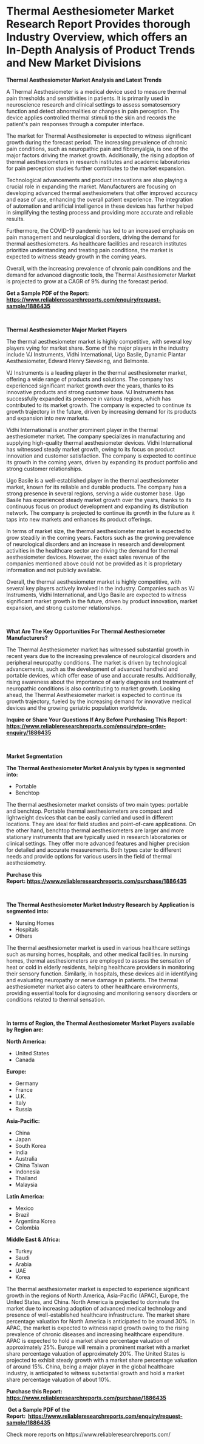 <p><h1>Thermal Aesthesiometer Market Research Report Provides thorough Industry Overview, which offers an In-Depth Analysis of Product Trends and New Market Divisions</h1></p><p><strong>Thermal Aesthesiometer Market Analysis and Latest Trends</strong></p>
<p><p>A Thermal Aesthesiometer is a medical device used to measure thermal pain thresholds and sensitivities in patients. It is primarily used in neuroscience research and clinical settings to assess somatosensory function and detect abnormalities or changes in pain perception. The device applies controlled thermal stimuli to the skin and records the patient's pain responses through a computer interface.</p><p>The market for Thermal Aesthesiometer is expected to witness significant growth during the forecast period. The increasing prevalence of chronic pain conditions, such as neuropathic pain and fibromyalgia, is one of the major factors driving the market growth. Additionally, the rising adoption of thermal aesthesiometers in research institutes and academic laboratories for pain perception studies further contributes to the market expansion.</p><p>Technological advancements and product innovations are also playing a crucial role in expanding the market. Manufacturers are focusing on developing advanced thermal aesthesiometers that offer improved accuracy and ease of use, enhancing the overall patient experience. The integration of automation and artificial intelligence in these devices has further helped in simplifying the testing process and providing more accurate and reliable results.</p><p>Furthermore, the COVID-19 pandemic has led to an increased emphasis on pain management and neurological disorders, driving the demand for thermal aesthesiometers. As healthcare facilities and research institutes prioritize understanding and treating pain conditions, the market is expected to witness steady growth in the coming years.</p><p>Overall, with the increasing prevalence of chronic pain conditions and the demand for advanced diagnostic tools, the Thermal Aesthesiometer Market is projected to grow at a CAGR of 9% during the forecast period.</p></p>
<p><strong>Get a Sample PDF of the Report:&nbsp; <a href="https://www.reliableresearchreports.com/enquiry/request-sample/1886435">https://www.reliableresearchreports.com/enquiry/request-sample/1886435</a></strong></p>
<p>&nbsp;</p>
<p><strong>Thermal Aesthesiometer Major Market Players</strong></p>
<p><p>The thermal aesthesiometer market is highly competitive, with several key players vying for market share. Some of the major players in the industry include VJ Instruments, Vidhi International, Ugo Basile, Dynamic Plantar Aesthesiometer, Edward Henry Sieveking, and Belmonte.</p><p>VJ Instruments is a leading player in the thermal aesthesiometer market, offering a wide range of products and solutions. The company has experienced significant market growth over the years, thanks to its innovative products and strong customer base. VJ Instruments has successfully expanded its presence in various regions, which has contributed to its market growth. The company is expected to continue its growth trajectory in the future, driven by increasing demand for its products and expansion into new markets.</p><p>Vidhi International is another prominent player in the thermal aesthesiometer market. The company specializes in manufacturing and supplying high-quality thermal aesthesiometer devices. Vidhi International has witnessed steady market growth, owing to its focus on product innovation and customer satisfaction. The company is expected to continue its growth in the coming years, driven by expanding its product portfolio and strong customer relationships.</p><p>Ugo Basile is a well-established player in the thermal aesthesiometer market, known for its reliable and durable products. The company has a strong presence in several regions, serving a wide customer base. Ugo Basile has experienced steady market growth over the years, thanks to its continuous focus on product development and expanding its distribution network. The company is projected to continue its growth in the future as it taps into new markets and enhances its product offerings.</p><p>In terms of market size, the thermal aesthesiometer market is expected to grow steadily in the coming years. Factors such as the growing prevalence of neurological disorders and an increase in research and development activities in the healthcare sector are driving the demand for thermal aesthesiometer devices. However, the exact sales revenue of the companies mentioned above could not be provided as it is proprietary information and not publicly available.</p><p>Overall, the thermal aesthesiometer market is highly competitive, with several key players actively involved in the industry. Companies such as VJ Instruments, Vidhi International, and Ugo Basile are expected to witness significant market growth in the future, driven by product innovation, market expansion, and strong customer relationships.</p></p>
<p>&nbsp;</p>
<p><strong>What Are The Key Opportunities For Thermal Aesthesiometer Manufacturers?</strong></p>
<p><p>The Thermal Aesthesiometer market has witnessed substantial growth in recent years due to the increasing prevalence of neurological disorders and peripheral neuropathy conditions. The market is driven by technological advancements, such as the development of advanced handheld and portable devices, which offer ease of use and accurate results. Additionally, rising awareness about the importance of early diagnosis and treatment of neuropathic conditions is also contributing to market growth. Looking ahead, the Thermal Aesthesiometer market is expected to continue its growth trajectory, fueled by the increasing demand for innovative medical devices and the growing geriatric population worldwide.</p></p>
<p><strong>Inquire or Share Your Questions If Any Before Purchasing This Report: <a href="https://www.reliableresearchreports.com/enquiry/pre-order-enquiry/1886435">https://www.reliableresearchreports.com/enquiry/pre-order-enquiry/1886435</a></strong></p>
<p>&nbsp;</p>
<p><strong>Market Segmentation</strong></p>
<p><strong>The Thermal Aesthesiometer Market Analysis by types is segmented into:</strong></p>
<p><ul><li>Portable</li><li>Benchtop</li></ul></p>
<p><p>The thermal aesthesiometer market consists of two main types: portable and benchtop. Portable thermal aesthesiometers are compact and lightweight devices that can be easily carried and used in different locations. They are ideal for field studies and point-of-care applications. On the other hand, benchtop thermal aesthesiometers are larger and more stationary instruments that are typically used in research laboratories or clinical settings. They offer more advanced features and higher precision for detailed and accurate measurements. Both types cater to different needs and provide options for various users in the field of thermal aesthesiometry.</p></p>
<p><strong>Purchase this Report:&nbsp;<a href="https://www.reliableresearchreports.com/purchase/1886435">https://www.reliableresearchreports.com/purchase/1886435</a></strong></p>
<p>&nbsp;</p>
<p><strong>The Thermal Aesthesiometer Market Industry Research by Application is segmented into:</strong></p>
<p><ul><li>Nursing Homes</li><li>Hospitals</li><li>Others</li></ul></p>
<p><p>The thermal aesthesiometer market is used in various healthcare settings such as nursing homes, hospitals, and other medical facilities. In nursing homes, thermal aesthesiometers are employed to assess the sensation of heat or cold in elderly residents, helping healthcare providers in monitoring their sensory function. Similarly, in hospitals, these devices aid in identifying and evaluating neuropathy or nerve damage in patients. The thermal aesthesiometer market also caters to other healthcare environments, providing essential tools for diagnosing and monitoring sensory disorders or conditions related to thermal sensation.</p></p>
<p>&nbsp;</p>
<p><strong>In terms of Region, the Thermal Aesthesiometer Market Players available by Region are:</strong></p>
<p>
    <p> <strong> North America: </strong>
        <ul>
            <li>United States</li>
            <li>Canada</li>
        </ul>
        </p> 
    <p> <strong> Europe: </strong>
        <ul>
            <li>Germany</li>
            <li>France</li>
            <li>U.K.</li>
            <li>Italy</li>
            <li>Russia</li>
        </ul>
        </p> 
    <p> <strong> Asia-Pacific: </strong>
        <ul>
            <li>China</li>
            <li>Japan</li>
            <li>South Korea</li>
            <li>India</li>
            <li>Australia</li>
            <li>China Taiwan</li>
            <li>Indonesia</li>
            <li>Thailand</li>
            <li>Malaysia</li>
        </ul>
        </p> 
    <p> <strong> Latin America: </strong>
        <ul>
            <li>Mexico</li>
            <li>Brazil</li>
            <li>Argentina Korea</li>
            <li>Colombia</li>
        </ul>
        </p> 
    <p> <strong> Middle East & Africa: </strong>
        <ul>
            <li>Turkey</li>
            <li>Saudi</li>
            <li>Arabia</li>
            <li>UAE</li>
            <li>Korea</li>
        </ul>
    </p>
    </p>
<p><p>The thermal aesthesiometer market is expected to experience significant growth in the regions of North America, Asia-Pacific (APAC), Europe, the United States, and China. North America is projected to dominate the market due to increasing adoption of advanced medical technology and presence of well-established healthcare infrastructure. The market share percentage valuation for North America is anticipated to be around 30%. In APAC, the market is expected to witness rapid growth owing to the rising prevalence of chronic diseases and increasing healthcare expenditure. APAC is expected to hold a market share percentage valuation of approximately 25%. Europe will remain a prominent market with a market share percentage valuation of approximately 20%. The United States is projected to exhibit steady growth with a market share percentage valuation of around 15%. China, being a major player in the global healthcare industry, is anticipated to witness substantial growth and hold a market share percentage valuation of about 10%.</p></p>
<p><strong>Purchase this Report: <a href="https://www.reliableresearchreports.com/purchase/1886435">https://www.reliableresearchreports.com/purchase/1886435</a></strong></p>
<p>&nbsp;<strong>Get a Sample PDF of the Report:&nbsp;&nbsp;<a href="https://www.reliableresearchreports.com/enquiry/request-sample/1886435">https://www.reliableresearchreports.com/enquiry/request-sample/1886435</a></strong></p>
<p><strong></strong></p>
<p>Check more reports on https://www.reliableresearchreports.com/</p>